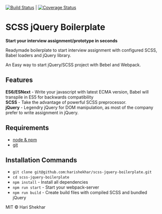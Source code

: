 
[![Build Status](https://travis-ci.org/harishekhar/scss-jquery-boilerplate.svg?branch=master)](https://travis-ci.org/harishekhar/scss-jquery-boilerplate) | [![Coverage Status](https://coveralls.io/repos/github/harishekhar/scss-jquery-boilerplate/badge.svg?branch=master)](https://coveralls.io/github/harishekhar/scss-jquery-boilerplate?branch=master)


# SCSS jQuery Boilerplate

**Start your interview assignment/prototype in seconds**


Readymade boilerplate to start interview assignment with configured SCSS, Babel loaders and jQuery library.

An Easy way to start jQuery/SCSS project with Bebel and Webpack. 

## Features

**ES6/ESNext** - Write your javascript with latest ECMA version, Babel will transpile in ES5 for backwards compatibility <br>
**SCSS** - Take the advantage of powerful SCSS preprocessor.<br>
**jQuery** - Legendry jQuery for DOM manipulation, as most of the company prefer to write assignment in jQuery.

## Requirements

* [node & npm](https://nodejs.org/en/)
* [git](https://www.robinwieruch.de/git-essential-commands/)

## Installation Commands

- `git clone git@github.com:harishekhar/scss-jquery-boilerplate.git`
- `cd scss-jquery-boilerplate`
- `npm install` - Install all dependencies
- `npm run start` - Start your webpack-server
- `npm run build` - Create build files with compiled SCSS and bundled jQuery




MIT © Hari Shekhar
